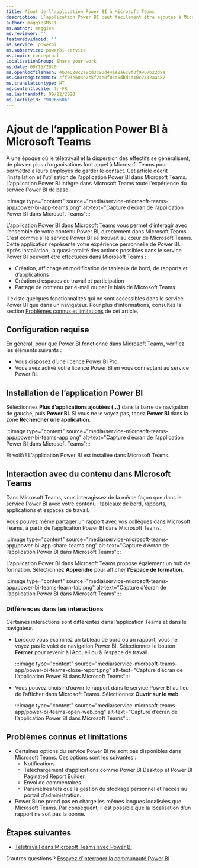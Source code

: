 ```yaml
---
title: Ajout de l’application Power BI à Microsoft Teams
description: L’application Power BI peut facilement être ajoutée à Microsoft Teams. Elle intègre dans Microsoft Teams toute l’expérience du service Power BI de base.
author: maggiesMSFT
ms.author: maggies
ms.reviewer: ''
featuredvideoid: ''
ms.service: powerbi
ms.subservice: powerbi-service
ms.topic: conceptual
LocalizationGroup: Share your work
ms.date: 09/15/2020
ms.openlocfilehash: 4b3e628c2a8cd3c90d44ae2a6c8f3f9967b22d9a
ms.sourcegitcommit: cff93e604e2c5f24e0f03d6dbdcd10c2332aa487
ms.translationtype: HT
ms.contentlocale: fr-FR
ms.lasthandoff: 09/22/2020
ms.locfileid: "90965606"
---
```

# <a name="add-the-power-bi-app-to-microsoft-teams"></a>Ajout de l’application Power BI à Microsoft Teams

À une époque où le télétravail et la dispersion des effectifs se généralisent, de plus en plus d’organisations font appel à Microsoft Teams pour permettre à leurs employés de garder le contact. Cet article décrit l’installation et l’utilisation de l’application Power BI dans Microsoft Teams. L’application Power BI intègre dans Microsoft Teams toute l’expérience du service Power BI de base.

:::image type="content" source="media/service-microsoft-teams-app/power-bi-app-teams.png" alt-text="Capture d’écran de l’application Power BI dans Microsoft Teams":::

L’application Power BI dans Microsoft Teams vous permet d’interagir avec l’ensemble de votre contenu Power BI, directement dans Microsoft Teams. C’est comme si le service Power BI se trouvait au cœur de Microsoft Teams. Cette application représente votre expérience personnelle de Power BI. Après installation, la quasi-totalité des actions possibles dans le service Power BI peuvent être effectuées dans Microsoft Teams :

- Création, affichage et modification de tableaux de bord, de rapports et d’applications
- Création d’espaces de travail et participation
- Partage de contenu par e-mail ou par le biais de Microsoft Teams

Il existe quelques fonctionnalités qui ne sont accessibles dans le service Power BI que dans un navigateur. Pour plus d’informations, consultez la section [Problèmes connus et limitations](#known-issues-and-limitations) de cet article.

## <a name="requirements"></a>Configuration requise

En général, pour que Power BI fonctionne dans Microsoft Teams, vérifiez les éléments suivants :

- Vous disposez d’une licence Power BI Pro.
- Vous avez activé votre licence Power BI en vous connectant au service Power BI.

## <a name="install-the-power-bi-app"></a>Installation de l’application Power BI

Sélectionnez **Plus d’applications ajoutées (…)** dans la barre de navigation de gauche, puis **Power BI**. Si vous ne le voyez pas, tapez **Power BI** dans la zone **Rechercher une application**.

:::image type="content" source="media/service-microsoft-teams-app/power-bi-teams-app.png" alt-text="Capture d’écran de l’application Power BI dans Microsoft Teams":::

Et voilà ! L’application Power BI est installée dans Microsoft Teams.

## <a name="interact-with-your-content-in-microsoft-teams"></a>Interaction avec du contenu dans Microsoft Teams

Dans Microsoft Teams, vous interagissez de la même façon que dans le service Power BI avec votre contenu : tableaux de bord, rapports, applications et espaces de travail. 

Vous pouvez même partager un rapport avec vos collègues dans Microsoft Teams, à partir de l’application Power BI dans Microsoft Teams.

:::image type="content" source="media/service-microsoft-teams-app/power-bi-app-share-teams.png" alt-text="Capture d’écran de l’application Power BI dans Microsoft Teams":::

L’application Power BI dans Microsoft Teams propose également un hub de formation. Sélectionnez **Apprendre** pour afficher **l’Espace de formation**.

:::image type="content" source="media/service-microsoft-teams-app/power-bi-teams-learn-tab.png" alt-text="Capture d’écran de l’application Power BI dans Microsoft Teams":::

### <a name="differences-in-interactions"></a>Différences dans les interactions

Certaines interactions sont différentes dans l’application Teams et dans le navigateur.

- Lorsque vous examinez un tableau de bord ou un rapport, vous ne voyez pas le volet de navigation Power BI. Sélectionnez le bouton **Fermer** pour revenir à l’Accueil ou à l’espace de travail.

    :::image type="content" source="media/service-microsoft-teams-app/power-bi-teams-close-report.png" alt-text="Capture d’écran de l’application Power BI dans Microsoft Teams":::

- Vous pouvez choisir d’ouvrir le rapport dans le service Power BI au lieu de l’afficher dans Microsoft Teams. Sélectionnez **Ouvrir sur le web**.

    :::image type="content" source="media/service-microsoft-teams-app/power-bi-teams-open-web.png" alt-text="Capture d’écran de l’application Power BI dans Microsoft Teams":::

## <a name="known-issues-and-limitations"></a>Problèmes connus et limitations

- Certaines options du service Power BI ne sont pas disponibles dans Microsoft Teams. Ces options sont les suivantes :
    - Notifications.
    - Téléchargement d’applications comme Power BI Desktop et Power BI Paginated Report Builder.
    - Envoi de commentaires.
    - Paramètres tels que la gestion du stockage personnel et l’accès au portail d’administration.
- Power BI ne prend pas en charge les mêmes langues localisées que Microsoft Teams. Par conséquent, il est possible que la localisation d’un rapport ne soit pas la bonne.

## <a name="next-steps"></a>Étapes suivantes

- [Télétravail dans Microsoft Teams avec Power BI](service-collaborate-microsoft-teams.md)

D’autres questions ? [Essayez d’interroger la communauté Power BI](https://community.powerbi.com/)

